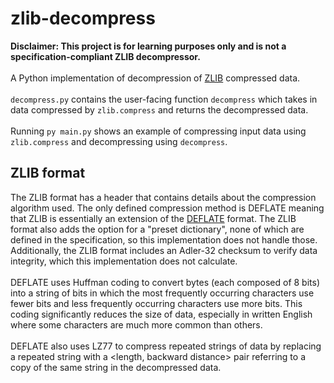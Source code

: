 # zlib-decompress
**Disclaimer: This project is for learning purposes only and is not a specification-compliant ZLIB decompressor.**<br/><br/>
A Python implementation of decompression of [ZLIB](https://www.ietf.org/rfc/rfc1950.txt) compressed data.<br/><br/>
`decompress.py` contains the user-facing function `decompress` which takes in data compressed by `zlib.compress` and returns the decompressed data.<br/><br/>
Running `py main.py` shows an example of compressing input data using `zlib.compress` and decompressing using `decompress`.

## ZLIB format
The ZLIB format has a header that contains details about the compression algorithm used. The only defined compression method is DEFLATE meaning that ZLIB is essentially an extension of the [DEFLATE](https://www.ietf.org/rfc/rfc1951.txt) format. The ZLIB format also adds the option for a "preset dictionary", none of which are defined in the specification, so this implementation does not handle those. Additionally, the ZLIB format includes an Adler-32 checksum to verify data integrity, which this implementation does not calculate.<br/><br/>
DEFLATE uses Huffman coding to convert bytes (each composed of 8 bits) into a string of bits in which the most frequently occurring characters use fewer bits and less frequently occurring characters use more bits. This coding significantly reduces the size of data, especially in written English where some characters are much more common than others.<br/><br/>
DEFLATE also uses LZ77 to compress repeated strings of data by replacing a repeated string with a <length, backward distance> pair referring to a copy of the same string in the decompressed data.
